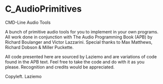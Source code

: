 # C_AudioPrimitives
CMD-Line Audio Tools

A bunch of primitive audio tools for you to implement in your own programs. 
All work done in conjunction with The Audio Programming Book (APB) by Richard Boulanger and Victor Lazzarini.
Special thanks to Max Matthews, Richard Dobson & Miller Puckette.

All code presented here are sourced by Laziemo and are variations of code found in the APB text.
Feel free to take the code and do with it as you please. Recognition and credits would be appreciated.

Copyleft. Laziemo
